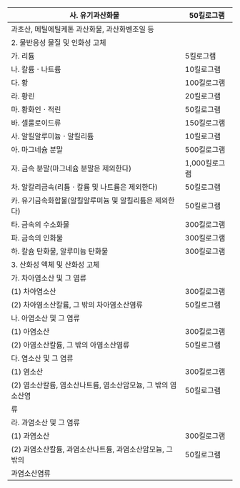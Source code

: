 | 사. 유기과산화물 | 50킬로그램 |
| --- | --- |
| 과초산, 메틸에틸케톤 과산화물, 과산화벤조일 등 |  |
| 2. 물반응성 물질 및 인화성 고체 |  |
| 가. 리튬 | 5킬로그램 |
| 나. 칼륨ㆍ나트륨 | 10킬로그램 |
| 다. 황 | 100킬로그램 |
| 라. 황린 | 20킬로그램 |
| 마. 황화인ㆍ적린 | 50킬로그램 |
| 바. 셀룰로이드류 | 150킬로그램 |
| 사. 알킬알루미늄ㆍ알킬리튬 | 10킬로그램 |
| 아. 마그네슘 분말 | 500킬로그램 |
| 자. 금속 분말(마그네슘 분말은 제외한다) | 1,000킬로그램 |
| 차. 알칼리금속(리튬ㆍ칼륨 및 나트륨은 제외한다) | 50킬로그램 |
| 카. 유기금속화합물(알킬알루미늄 및 알킬리튬은 제외한다) | 50킬로그램 |
| 타. 금속의 수소화물 | 300킬로그램 |
| 파. 금속의 인화물 | 300킬로그램 |
| 하. 칼슘 탄화물, 알루미늄 탄화물 | 300킬로그램 |
| 3. 산화성 액체 및 산화성 고체 |  |
| 가. 차아염소산 및 그 염류 |  |
| (1) 차아염소산 | 300킬로그램 |
| (2) 차아염소산칼륨, 그 밖의 차아염소산염류 | 50킬로그램 |
| 나. 아염소산 및 그 염류 |  |
| (1) 아염소산 | 300킬로그램 |
| (2) 아염소산칼륨, 그 밖의 아염소산염류 | 50킬로그램 |
| 다. 염소산 및 그 염류 |  |
| (1) 염소산 | 300킬로그램 |
| (2) 염소산칼륨, 염소산나트륨, 염소산암모늄, 그 밖의 염소산염 | 50킬로그램 |
| 류 |  |
| 라. 과염소산 및 그 염류 |  |
| (1) 과염소산 | 300킬로그램 |
| (2) 과염소산칼륨, 과염소산나트륨, 과염소산암모늄, 그 밖의 | 50킬로그램 |
| 과염소산염류 |  |